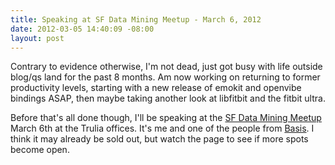 ```yaml
--- 
title: Speaking at SF Data Mining Meetup - March 6, 2012
date: 2012-03-05 14:40:09 -08:00
layout: post
---
```


Contrary to evidence otherwise, I'm not dead, just got busy with life
outside blog/qs land for the past 8 months. Am now working on
returning to former productivity levels, starting with a new release
of emokit and openvibe bindings ASAP, then maybe taking another look
at libfitbit and the fitbit ultra.

Before that's all done though, I'll be speaking at the
[SF Data Mining Meetup][1] March 6th at the Trulia offices. It's me
and one of the people from [Basis][2]. I think it may already be sold
out, but watch the page to see if more spots become open.

[1]: http://www.meetup.com/Data-Mining/events/50787192/
[2]: http://www.mybasis.com
